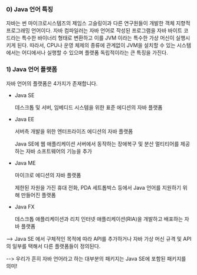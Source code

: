 ### 0) Java 언어 특징

자바는 썬 마이크로시스템즈의 제임스 고슬링이과 다른 연구원들이 개발한 객체 지향적 프로그래밍 언어이다. 자바 컴파일러는 자바 언어로 작성된 프로그램을 자바 바이트 코드라는 특수한 바이너리 형태로 변환하고 이를 JVM 이라는 특수한 가상 머신이 실행시키게 된다. 따라서, CPU나 운영 체제의 종류에 관계없이 JVM을 설치할 수 있는 시스템에서는 어디에서나 실행할 수 있으며 플랫폼 독립적이라는 큰 특징을 가진다.



### 1) Java 언어 플랫폼

자바 언어의 플랫폼은 4가지가 존재합니다.

- Java SE

  데스크톱 및 서버, 임베디드 시스템을 위한 표준 에디션의 자바 플랫폼

- Java EE

  서버측 개발을 위한 엔터프라이즈 에디션의 자바 플랫폼

  Java SE에 웹 애플리케이션 서버에서 동작하는 장애복구 및 분산 멀티티어를 제공하는 자바 소프트웨어의 기능을 추가

- Java ME

  마이크로 에디션의 자바 플랫폼

  제한된 자원을 가진 휴대 전화, PDA 세트톱박스 등에서 Java 언어를 지원하기 위해 만들어진 플랫폼

- Java FX

  데스크톱 애플리케이션과 리치 인터넷 애플리케이션(RIA)을 개발하고 배포하는 자바 플랫폼

--> Java SE 에서 구체적인 목적에 따라 API를 추가하거나 자바 가상 머신 규격 및 API의 일부를 택해서 다른 플랫폼들이 정의된다.

--> 우리가 흔히 자바 언어라고 하는 대부분의 패키지는 Java SE에 포함된 패키지를 의미!

<br>